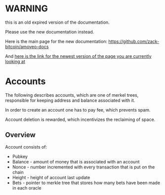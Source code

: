 WARNING
========

this is an old expired version of the documentation.

Please use the new documentation instead. 

Here is the main page for the new documentation: https://github.com/zack-bitcoin/amoveo-docs 

And [here is the link for the newest version of the page you are currently looking at](https://github.com/zack-bitcoin/amoveo-docs/blob/master//design/accounts.md)

# Accounts

The following describes accounts, which are one of merkel trees, responsible for keeping address and balance associated with it.

In order to create an account one has to pay fee, which prevents spam.

Account deletion is rewarded, which incentivizes the reclaiming of space.

## Overview

Account consists of:
* Pubkey
* Balance - amount of money that is associated with an account
* Nonce - number incremented with every transaction that is put on the chain
* Height - height of account last update
* Bets - pointer to merkle tree that stores how many bets have been made in each oracle



